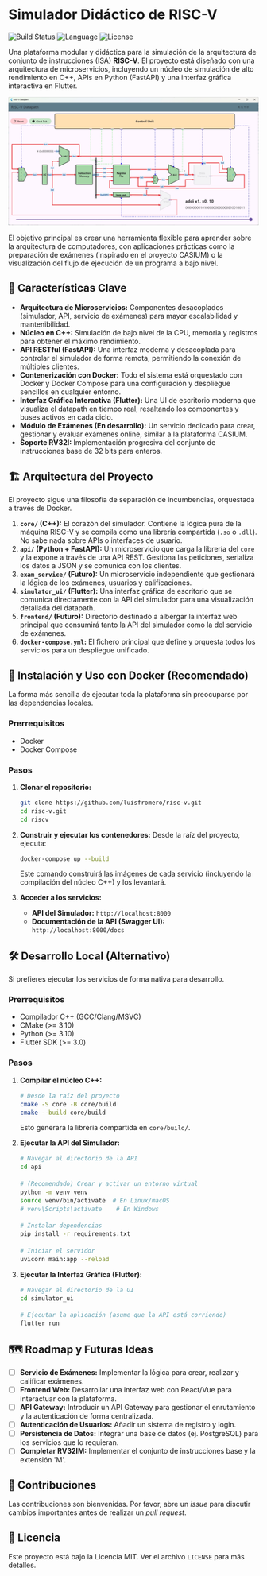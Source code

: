 # Simulador Didáctico de RISC-V

![Build Status](https://img.shields.io/badge/build-passing-brightgreen)
![Language](https://img.shields.io/badge/language-C++%20%7C%20Python%20%7C%20Dart-blue)
![License](https://img.shields.io/badge/license-MIT-lightgrey)

Una plataforma modular y didáctica para la simulación de la arquitectura de conjunto de instrucciones (ISA) **RISC-V**. El proyecto está diseñado con una arquitectura de microservicios, incluyendo un núcleo de simulación de alto rendimiento en C++, APIs en Python (FastAPI) y una interfaz gráfica interactiva en Flutter.

![Captura de pantalla del simulador](images/ui_addi.jpg?raw=true)

El objetivo principal es crear una herramienta flexible para aprender sobre la arquitectura de computadores, con aplicaciones prácticas como la preparación de exámenes (inspirado en el proyecto CASIUM) o la visualización del flujo de ejecución de un programa a bajo nivel.

## 🚀 Características Clave

*   **Arquitectura de Microservicios:** Componentes desacoplados (simulador, API, servicio de exámenes) para mayor escalabilidad y mantenibilidad.
*   **Núcleo en C++:** Simulación de bajo nivel de la CPU, memoria y registros para obtener el máximo rendimiento.
*   **API RESTful (FastAPI):** Una interfaz moderna y desacoplada para controlar el simulador de forma remota, permitiendo la conexión de múltiples clientes.
*   **Contenerización con Docker:** Todo el sistema está orquestado con Docker y Docker Compose para una configuración y despliegue sencillos en cualquier entorno.
*   **Interfaz Gráfica Interactiva (Flutter):** Una UI de escritorio moderna que visualiza el datapath en tiempo real, resaltando los componentes y buses activos en cada ciclo.
*   **Módulo de Exámenes (En desarrollo):** Un servicio dedicado para crear, gestionar y evaluar exámenes online, similar a la plataforma CASIUM.
*   **Soporte RV32I:** Implementación progresiva del conjunto de instrucciones base de 32 bits para enteros.

## 🏗️ Arquitectura del Proyecto

El proyecto sigue una filosofía de separación de incumbencias, orquestada a través de Docker.

1.  **`core/` (C++):** El corazón del simulador. Contiene la lógica pura de la máquina RISC-V y se compila como una librería compartida (`.so` o `.dll`). No sabe nada sobre APIs o interfaces de usuario.
2.  **`api/` (Python + FastAPI):** Un microservicio que carga la librería del `core` y la expone a través de una API REST. Gestiona las peticiones, serializa los datos a JSON y se comunica con los clientes.
3.  **`exam_service/` (Futuro):** Un microservicio independiente que gestionará la lógica de los exámenes, usuarios y calificaciones.
4.  **`simulator_ui/` (Flutter):** Una interfaz gráfica de escritorio que se comunica directamente con la API del simulador para una visualización detallada del datapath.
5.  **`frontend/` (Futuro):** Directorio destinado a albergar la interfaz web principal que consumirá tanto la API del simulador como la del servicio de exámenes.
6.  **`docker-compose.yml`:** El fichero principal que define y orquesta todos los servicios para un despliegue unificado.

## 🐳 Instalación y Uso con Docker (Recomendado)

La forma más sencilla de ejecutar toda la plataforma sin preocuparse por las dependencias locales.

### Prerrequisitos
*   Docker
*   Docker Compose

### Pasos

1.  **Clonar el repositorio:**
    ```bash
    git clone https://github.com/luisfromero/risc-v.git
    cd risc-v.git
    cd riscv
    ```

2.  **Construir y ejecutar los contenedores:**
    Desde la raíz del proyecto, ejecuta:
    ```bash
    docker-compose up --build
    ```
    Este comando construirá las imágenes de cada servicio (incluyendo la compilación del núcleo C++) y los levantará.

3.  **Acceder a los servicios:**
    *   **API del Simulador:** `http://localhost:8000`
    *   **Documentación de la API (Swagger UI):** `http://localhost:8000/docs`

## 🛠️ Desarrollo Local (Alternativo)

Si prefieres ejecutar los servicios de forma nativa para desarrollo.

### Prerrequisitos
*   Compilador C++ (GCC/Clang/MSVC)
*   CMake (>= 3.10)
*   Python (>= 3.10)
*   Flutter SDK (>= 3.0)

### Pasos

1.  **Compilar el núcleo C++:**
    ```bash
    # Desde la raíz del proyecto
    cmake -S core -B core/build
    cmake --build core/build
    ```
    Esto generará la librería compartida en `core/build/`.

2.  **Ejecutar la API del Simulador:**
    ```bash
    # Navegar al directorio de la API
    cd api

    # (Recomendado) Crear y activar un entorno virtual
    python -m venv venv
    source venv/bin/activate  # En Linux/macOS
    # venv\Scripts\activate    # En Windows

    # Instalar dependencias
    pip install -r requirements.txt

    # Iniciar el servidor
    uvicorn main:app --reload
    ```

3.  **Ejecutar la Interfaz Gráfica (Flutter):**
    ```bash
    # Navegar al directorio de la UI
    cd simulator_ui
    
    # Ejecutar la aplicación (asume que la API está corriendo)
    flutter run
    ```

## 🗺️ Roadmap y Futuras Ideas

- [ ] **Servicio de Exámenes:** Implementar la lógica para crear, realizar y calificar exámenes.
- [ ] **Frontend Web:** Desarrollar una interfaz web con React/Vue para interactuar con la plataforma.
- [ ] **API Gateway:** Introducir un API Gateway para gestionar el enrutamiento y la autenticación de forma centralizada.
- [ ] **Autenticación de Usuarios:** Añadir un sistema de registro y login.
- [ ] **Persistencia de Datos:** Integrar una base de datos (ej. PostgreSQL) para los servicios que lo requieran.
- [ ] **Completar RV32IM:** Implementar el conjunto de instrucciones base y la extensión 'M'.

## 🤝 Contribuciones

Las contribuciones son bienvenidas. Por favor, abre un *issue* para discutir cambios importantes antes de realizar un *pull request*.

## 📄 Licencia

Este proyecto está bajo la Licencia MIT. Ver el archivo `LICENSE` para más detalles.